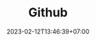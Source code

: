 ---
title: "Github"
slug: github
date: 2023-02-12T13:46:39+07:00
bab: "BAB_2"
cat: ""
draft: true

type: post

tags:
    - tag

image: ""
description: ""

typora-root-url: ../../static
typora-copy-images-to: ../../static/img/github/
---